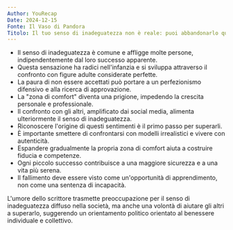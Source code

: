 ```yaml
---
Author: YouRecap
Date: 2024-12-15
Fonte: Il Vaso di Pandora
Titolo: Il tuo senso di inadeguatezza non è reale: puoi abbandonarlo quando vuoi - Cristina Pasqualotto
---
```


- Il senso di inadeguatezza è comune e affligge molte persone, indipendentemente dal loro successo apparente.
- Questa sensazione ha radici nell'infanzia e si sviluppa attraverso il confronto con figure adulte considerate perfette.
- La paura di non essere accettati può portare a un perfezionismo difensivo e alla ricerca di approvazione.
- La "zona di comfort" diventa una prigione, impedendo la crescita personale e professionale.
- Il confronto con gli altri, amplificato dai social media, alimenta ulteriormente il senso di inadeguatezza.
- Riconoscere l'origine di questi sentimenti è il primo passo per superarli.
- È importante smettere di confrontarsi con modelli irrealistici e vivere con autenticità.
- Espandere gradualmente la propria zona di comfort aiuta a costruire fiducia e competenze.
- Ogni piccolo successo contribuisce a una maggiore sicurezza e a una vita più serena.
- Il fallimento deve essere visto come un'opportunità di apprendimento, non come una sentenza di incapacità.

L'umore dello scrittore trasmette preoccupazione per il senso di inadeguatezza diffuso nella società, ma anche una volontà di aiutare gli altri a superarlo, suggerendo un orientamento politico orientato al benessere individuale e collettivo.
